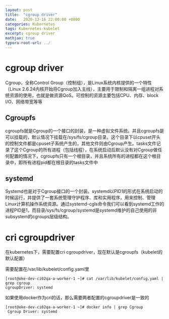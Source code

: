 ```yaml
---
layout: post
title:  "cgroup driver"
date:   2020-12-16 22:00:00 +0800
categories: Kubernetes
tags: Kubernetes-kubelet
excerpt: cgroup driver
mathjax: true
typora-root-url: ../
---
```


# cgroup driver

Cgroup，全称Control Group（控制组），是Linux系统内核提供的一个特性（Linux 2.6.24内核开始将Cgroup加入主线），主要用于限制和隔离一组进程对系统资源的使用，也就是做资源QoS。可控制的资源主要包括CPU、内存、block I/O、网络带宽等等

## Cgroupfs

cgroupfs就是Cgroup的一个接口的封装，是一种虚拟文件系统。并且cgroupfs是可以挂载的，默认情况下挂载在/sys/fs/cgroup目录。这个目录下以cpuset开头的控制文件都是cpuset子系统产生的，其他文件则由Cgroup产生。tasks文件记录了这个Cgroup的所有进程（包括线程），在系统启动后默认没有对Cgroup做任何配置的情况下，cgroupfs只有一个根目录，并且系统所有的进程都在这个根目录中，即所有进程pid都在根目录的tasks文件中

## systemd

Systemd也是对于Cgroup接口的一个封装。systemd以PID1的形式在系统启动的时候运行，并提供了一套系统管理守护程序、库和实用程序，用来控制、管理Linux计算机操作系统资源。通过systemd-cgls命令我们可以看到systemd工作的进程PID是1，而目录/sys/fs/cgroup/systemd是systemd维护的自己使用的非subsystem的cgroups层级结构。

# cri cgroupdriver

在kubernetes下，需要配置cri cgroupdriver，现在默认是cgroupfs（kubelet的默认配置）

需要配置在/var/lib/kubelet/config.yaml里

```shell
[root@oke-dev-ci02qa-a-worker-1 ~]# cat /var/lib/kubelet/config.yaml | grep cgroup
cgroupDriver: systemd
```

如果使用docker作为cri的话，那么需要两者配置的cgroupdriver是一致的

```
[root@oke-dev-ci02qa-a-worker-1 ~]# docker info | grep Cgroup
 Cgroup Driver: systemd
```

